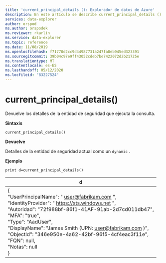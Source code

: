 ```yaml
---
title: 'current_principal_details (): Explorador de datos de Azure'
description: En este artículo se describe current_principal_details () en Azure Explorador de datos.
services: data-explorer
author: orspod
ms.author: orspodek
ms.reviewer: rkarlin
ms.service: data-explorer
ms.topic: reference
ms.date: 11/08/2019
ms.openlocfilehash: f71770d2cc9d44987731a247fa8eb945ed323391
ms.sourcegitcommit: 39b04c97e9ff43052cdeb7be7422072d2b21725e
ms.translationtype: MT
ms.contentlocale: es-ES
ms.lasthandoff: 05/12/2020
ms.locfileid: "83227524"
---
```

# <a name="current_principal_details"></a>current_principal_details()

Devuelve los detalles de la entidad de seguridad que ejecuta la consulta.

**Sintaxis**

`current_principal_details()`

**Devuelve**

Detalles de la entidad de seguridad actual como un `dynamic` .

**Ejemplo**

<!-- csl: https://help.kusto.windows.net/Samples -->
```kusto
print d=current_principal_details()
```

|d|
|---|
|{<br>  "UserPrincipalName": " user@fabrikam.com ",<br>  "IdentityProvider": " https://sts.windows.net ",<br>  "Autoridad": "72f988bf-86f1-41AF-91ab-2d7cd011db47",<br>  "MFA": "true",<br>  "Type": "AadUser",<br>  "DisplayName": "James Smith (UPN: user@fabrikam.com )",<br>  "ObjectId": "346e950e-4a62-42bf-96f5-4cf4eac3f11e",<br>  "FQN": null,<br>  "Notas": null<br>}|
